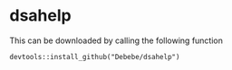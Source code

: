# dsahelp

This can be downloaded by calling the following function

`devtools::install_github("Debebe/dsahelp")`
